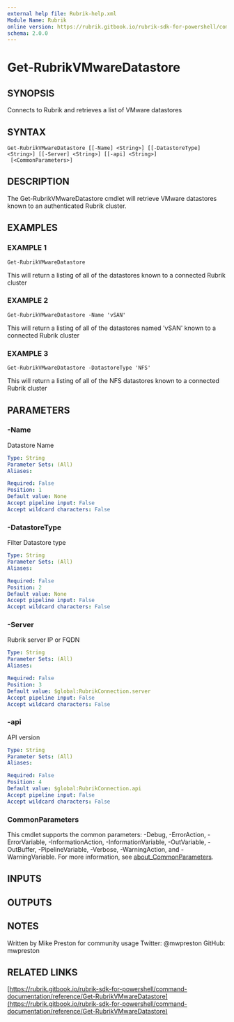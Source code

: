 ```yaml
---
external help file: Rubrik-help.xml
Module Name: Rubrik
online version: https://rubrik.gitbook.io/rubrik-sdk-for-powershell/command-documentation/reference/Get-RubrikVMwareDatastore
schema: 2.0.0
---
```


# Get-RubrikVMwareDatastore

## SYNOPSIS
Connects to Rubrik and retrieves a list of VMware datastores

## SYNTAX

```
Get-RubrikVMwareDatastore [[-Name] <String>] [[-DatastoreType] <String>] [[-Server] <String>] [[-api] <String>]
 [<CommonParameters>]
```

## DESCRIPTION
The Get-RubrikVMwareDatastore cmdlet will retrieve VMware datastores known to an authenticated Rubrik cluster.

## EXAMPLES

### EXAMPLE 1
```
Get-RubrikVMwareDatastore
```

This will return a listing of all of the datastores known to a connected Rubrik cluster

### EXAMPLE 2
```
Get-RubrikVMwareDatastore -Name 'vSAN'
```

This will return a listing of all of the datastores named 'vSAN' known to a connected Rubrik cluster

### EXAMPLE 3
```
Get-RubrikVMwareDatastore -DatastoreType 'NFS'
```

This will return a listing of all of the NFS datastores known to a connected Rubrik cluster

## PARAMETERS

### -Name
Datastore Name

```yaml
Type: String
Parameter Sets: (All)
Aliases:

Required: False
Position: 1
Default value: None
Accept pipeline input: False
Accept wildcard characters: False
```

### -DatastoreType
Filter Datastore type

```yaml
Type: String
Parameter Sets: (All)
Aliases:

Required: False
Position: 2
Default value: None
Accept pipeline input: False
Accept wildcard characters: False
```

### -Server
Rubrik server IP or FQDN

```yaml
Type: String
Parameter Sets: (All)
Aliases:

Required: False
Position: 3
Default value: $global:RubrikConnection.server
Accept pipeline input: False
Accept wildcard characters: False
```

### -api
API version

```yaml
Type: String
Parameter Sets: (All)
Aliases:

Required: False
Position: 4
Default value: $global:RubrikConnection.api
Accept pipeline input: False
Accept wildcard characters: False
```

### CommonParameters
This cmdlet supports the common parameters: -Debug, -ErrorAction, -ErrorVariable, -InformationAction, -InformationVariable, -OutVariable, -OutBuffer, -PipelineVariable, -Verbose, -WarningAction, and -WarningVariable. For more information, see [about_CommonParameters](http://go.microsoft.com/fwlink/?LinkID=113216).

## INPUTS

## OUTPUTS

## NOTES
Written by Mike Preston for community usage
Twitter: @mwpreston
GitHub: mwpreston

## RELATED LINKS

[https://rubrik.gitbook.io/rubrik-sdk-for-powershell/command-documentation/reference/Get-RubrikVMwareDatastore](https://rubrik.gitbook.io/rubrik-sdk-for-powershell/command-documentation/reference/Get-RubrikVMwareDatastore)


